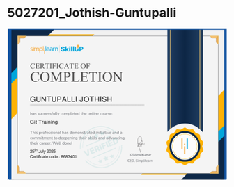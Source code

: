 # 5027201_Jothish-Guntupalli

<img src="https://github.com/Jothish28/5027201_Jothish-Guntupalli/blob/main/Git/Screenshot%20(261).png" alt="image">